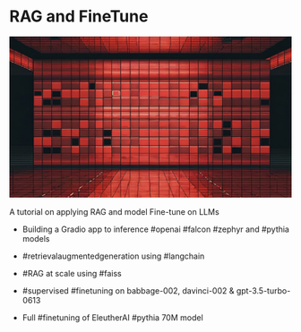 # RAG and FineTune

![](language-and-artificial-intelligence.jpg)

 A tutorial on applying RAG and model Fine-tune on LLMs

 - Building a Gradio app to inference #openai #falcon #zephyr and #pythia models

- #retrievalaugmentedgeneration using #langchain 

- #RAG at scale using #faiss

- #supervised #finetuning on babbage-002, davinci-002 & gpt-3.5-turbo-0613

- Full #finetuning of EleutherAI #pythia 70M model


